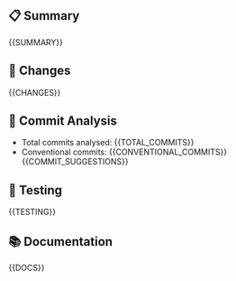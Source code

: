 ## 📋 Summary

{{SUMMARY}}

## 🔄 Changes

{{CHANGES}}

## 📝 Commit Analysis

- Total commits analysed: {{TOTAL_COMMITS}}
- Conventional commits: {{CONVENTIONAL_COMMITS}}
  {{COMMIT_SUGGESTIONS}}

## 🧪 Testing

{{TESTING}}

## 📚 Documentation

{{DOCS}}
